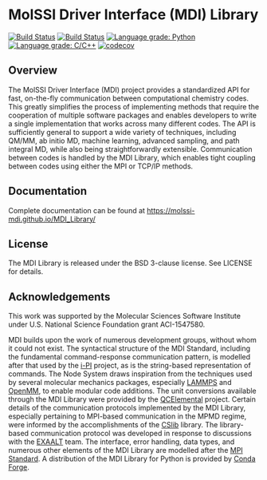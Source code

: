 MolSSI Driver Interface (MDI) Library
=====================================

[![Build Status](https://travis-ci.org/MolSSI/MDI_Library.svg?branch=master)](https://travis-ci.org/MolSSI/MDI_Library)
[![Build Status](https://dev.azure.com/taylorabarnes/MDI_Library/_apis/build/status/MolSSI.MDI_Library?branchName=master)](https://dev.azure.com/taylorabarnes/MDI_Library/_build/latest?definitionId=1&branchName=master)
[![Language grade: Python](https://img.shields.io/lgtm/grade/python/g/MolSSI/MDI_Library.svg?logo=lgtm&logoWidth=18)](https://lgtm.com/projects/g/MolSSI/MDI_Library/context:python)
[![Language grade: C/C++](https://img.shields.io/lgtm/grade/cpp/g/MolSSI/MDI_Library.svg?logo=lgtm&logoWidth=18)](https://lgtm.com/projects/g/MolSSI/MDI_Library/context:cpp)
[![codecov](https://codecov.io/gh/MolSSI/MDI_Library/branch/master/graph/badge.svg)](https://codecov.io/gh/MolSSI/MDI_Library)

## Overview

The MolSSI Driver Interface (MDI) project provides a standardized API for fast, on-the-fly communication between computational chemistry codes.  This greatly simplifies the process of implementing methods that require the cooperation of multiple software packages and enables developers to write a single implementation that works across many different codes.  The API is sufficiently general to support a wide variety of techniques, including QM/MM, ab initio MD, machine learning, advanced sampling, and path integral MD, while also being straightforwardly extensible.  Communication between codes is handled by the MDI Library, which enables tight coupling between codes using either the MPI or TCP/IP methods.

## Documentation

Complete documentation can be found at https://molssi-mdi.github.io/MDI_Library/

## License

The MDI Library is released under the BSD 3-clause license. See LICENSE for details.

## Acknowledgements

This work was supported by the Molecular Sciences Software Institute under U.S. National Science Foundation grant ACI-1547580.

MDI builds upon the work of numerous development groups, without whom it could not exist.
The syntactical structure of the MDI Standard, including the fundamental command-response communication pattern, is modelled after that used by the <a href="http://ipi-code.org/">i-PI</a> project, as is the string-based representation of commands.
The Node System draws inspiration from the techniques used by several molecular mechanics packages, especially <a href="https://lammps.sandia.gov/">LAMMPS</a> and <a href="http://openmm.org/">OpenMM</a>, to enable modular code additions.
The unit conversions available through the MDI Library were provided by the <a href="https://github.com/MolSSI/QCElemental">QCElemental</a> project.
Certain details of the communication protocols implemented by the MDI Library, especially pertaining to MPI-based communication in the MPMD regime, were informed by the accomplishments of the <a href="https://cslib.sandia.gov/">CSlib</a> library.
The library-based communication protocol was developed in response to discussions with the <a href="https://gitlab.com/exaalt">EXAALT</a> team.
The interface, error handling, data types, and numerous other elements of the MDI Library are modelled after the <a href="https://www.mpi-forum.org/">MPI Standard</a>.
A distribution of the MDI Library for Python is provided by <a href="https://conda-forge.org/">Conda Forge</a>.

